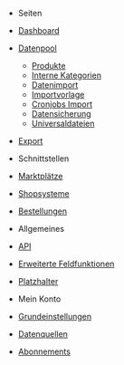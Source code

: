 - Seiten
- [Dashboard](/)
- [Datenpool](datapool/)
	- [Produkte](datapool/product.md)
	- [Interne Kategorien](datapool/categories.md)
	- [Datenimport](datapool/import.md)
	- [Importvorlage](datapool/import-template.md)
	- [Cronjobs Import](datapool/cronjobs.md)
	- [Datensicherung](datapool/backup.md)
	- [Universaldateien](datapool/universal.md)
- [Export](export/)

- Schnittstellen
- [Marktplätze](interface/marketplace.md)
- [Shopsysteme](interface/shops.md)
- [Bestellungen](interface/order.md)

- Allgemeines
- [API](general/api.md)
- [Erweiterte Feldfunktionen](general/function.md)
- [Platzhalter](general/placeholder.md)

- Mein Konto
- [Grundeinstellungen](account/settings.md)
- [Datenquellen](account/datasource.md)
- [Abonnements](account/abonnements.md)